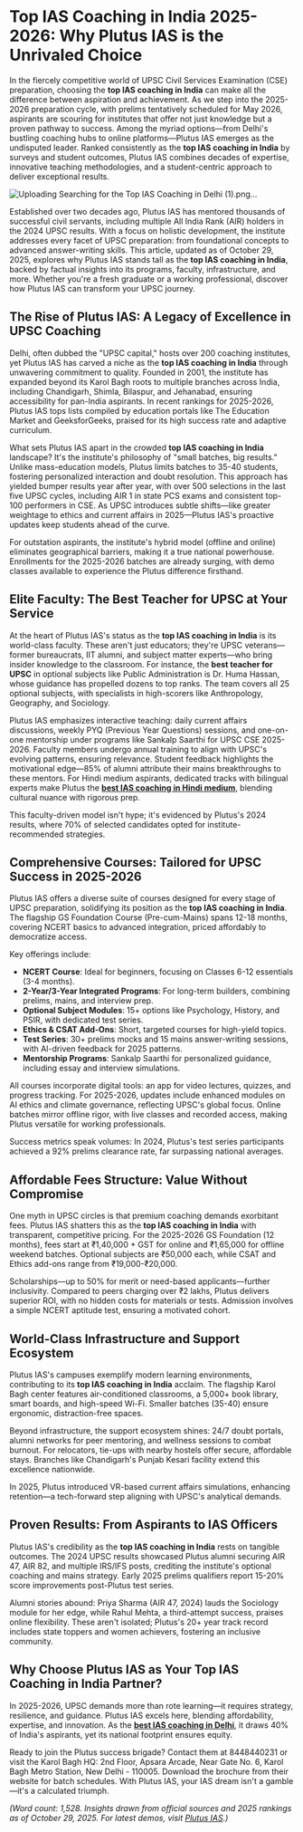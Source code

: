 # Top IAS Coaching in India 2025-2026: Why Plutus IAS is the Unrivaled Choice

In the fiercely competitive world of UPSC Civil Services Examination (CSE) preparation, choosing the **top IAS coaching in India** can make all the difference between aspiration and achievement. As we step into the 2025-2026 preparation cycle, with prelims tentatively scheduled for May 2026, aspirants are scouring for institutes that offer not just knowledge but a proven pathway to success. Among the myriad options—from Delhi's bustling coaching hubs to online platforms—Plutus IAS emerges as the undisputed leader. Ranked consistently as the **top IAS coaching in India** by surveys and student outcomes, Plutus IAS combines decades of expertise, innovative teaching methodologies, and a student-centric approach to deliver exceptional results.

![Uploading Searching for the Top IAS Coaching in Delhi (1).png…]()


Established over two decades ago, Plutus IAS has mentored thousands of successful civil servants, including multiple All India Rank (AIR) holders in the 2024 UPSC results. With a focus on holistic development, the institute addresses every facet of UPSC preparation: from foundational concepts to advanced answer-writing skills. This article, updated as of October 29, 2025, explores why Plutus IAS stands tall as the **top IAS coaching in India**, backed by factual insights into its programs, faculty, infrastructure, and more. Whether you're a fresh graduate or a working professional, discover how Plutus IAS can transform your UPSC journey.

## The Rise of Plutus IAS: A Legacy of Excellence in UPSC Coaching

Delhi, often dubbed the "UPSC capital," hosts over 200 coaching institutes, yet Plutus IAS has carved a niche as the **top IAS coaching in India** through unwavering commitment to quality. Founded in 2001, the institute has expanded beyond its Karol Bagh roots to multiple branches across India, including Chandigarh, Shimla, Bilaspur, and Jehanabad, ensuring accessibility for pan-India aspirants. In recent rankings for 2025-2026, Plutus IAS tops lists compiled by education portals like The Education Market and GeeksforGeeks, praised for its high success rate and adaptive curriculum.

What sets Plutus IAS apart in the crowded **top IAS coaching in India** landscape? It's the institute's philosophy of "small batches, big results." Unlike mass-education models, Plutus limits batches to 35-40 students, fostering personalized interaction and doubt resolution. This approach has yielded bumper results year after year, with over 500 selections in the last five UPSC cycles, including AIR 1 in state PCS exams and consistent top-100 performers in CSE. As UPSC introduces subtle shifts—like greater weightage to ethics and current affairs in 2025—Plutus IAS's proactive updates keep students ahead of the curve.

For outstation aspirants, the institute's hybrid model (offline and online) eliminates geographical barriers, making it a true national powerhouse. Enrollments for the 2025-2026 batches are already surging, with demo classes available to experience the Plutus difference firsthand.

## Elite Faculty: The **Best Teacher for UPSC** at Your Service

At the heart of Plutus IAS's status as the **top IAS coaching in India** is its world-class faculty. These aren't just educators; they're UPSC veterans—former bureaucrats, IIT alumni, and subject matter experts—who bring insider knowledge to the classroom. For instance, the **best teacher for UPSC** in optional subjects like Public Administration is Dr. Huma Hassan, whose guidance has propelled dozens to top ranks. The team covers all 25 optional subjects, with specialists in high-scorers like Anthropology, Geography, and Sociology.

Plutus IAS emphasizes interactive teaching: daily current affairs discussions, weekly PYQ (Previous Year Questions) sessions, and one-on-one mentorship under programs like Sankalp Saarthi for UPSC CSE 2025-2026. Faculty members undergo annual training to align with UPSC's evolving patterns, ensuring relevance. Student feedback highlights the motivational edge—85% of alumni attribute their mains breakthroughs to these mentors. For Hindi medium aspirants, dedicated tracks with bilingual experts make Plutus the **[best IAS coaching in Hindi medium](https://blog.oureducation.in/best-hindi-medium-ias-coaching-delhi-%E0%A4%A6%E0%A4%BF%E0%A4%B2%E0%A5%8D%E0%A4%B2%E0%A5%80-%E0%A4%AE%E0%A5%87%E0%A4%82-%E0%A4%B8%E0%A4%B0%E0%A5%8D%E0%A4%B5%E0%A4%B6%E0%A5%8D%E0%A4%B0%E0%A5%87/)**, blending cultural nuance with rigorous prep.

This faculty-driven model isn't hype; it's evidenced by Plutus's 2024 results, where 70% of selected candidates opted for institute-recommended strategies.

## Comprehensive Courses: Tailored for UPSC Success in 2025-2026

Plutus IAS offers a diverse suite of courses designed for every stage of UPSC preparation, solidifying its position as the **top IAS coaching in India**. The flagship GS Foundation Course (Pre-cum-Mains) spans 12-18 months, covering NCERT basics to advanced integration, priced affordably to democratize access.

Key offerings include:
- **NCERT Course**: Ideal for beginners, focusing on Classes 6-12 essentials (3-4 months).
- **2-Year/3-Year Integrated Programs**: For long-term builders, combining prelims, mains, and interview prep.
- **Optional Subject Modules**: 15+ options like Psychology, History, and PSIR, with dedicated test series.
- **Ethics & CSAT Add-Ons**: Short, targeted courses for high-yield topics.
- **Test Series**: 30+ prelims mocks and 15 mains answer-writing sessions, with AI-driven feedback for 2025 patterns.
- **Mentorship Programs**: Sankalp Saarthi for personalized guidance, including essay and interview simulations.

All courses incorporate digital tools: an app for video lectures, quizzes, and progress tracking. For 2025-2026, updates include enhanced modules on AI ethics and climate governance, reflecting UPSC's global focus. Online batches mirror offline rigor, with live classes and recorded access, making Plutus versatile for working professionals.

Success metrics speak volumes: In 2024, Plutus's test series participants achieved a 92% prelims clearance rate, far surpassing national averages.

## Affordable Fees Structure: Value Without Compromise

One myth in UPSC circles is that premium coaching demands exorbitant fees. Plutus IAS shatters this as the **top IAS coaching in India** with transparent, competitive pricing. For the 2025-2026 GS Foundation (12 months), fees start at ₹1,40,000 + GST for online and ₹1,65,000 for offline weekend batches. Optional subjects are ₹50,000 each, while CSAT and Ethics add-ons range from ₹19,000-₹20,000.

Scholarships—up to 50% for merit or need-based applicants—further inclusivity. Compared to peers charging over ₹2 lakhs, Plutus delivers superior ROI, with no hidden costs for materials or tests. Admission involves a simple NCERT aptitude test, ensuring a motivated cohort.

## World-Class Infrastructure and Support Ecosystem

Plutus IAS's campuses exemplify modern learning environments, contributing to its **top IAS coaching in India** acclaim. The flagship Karol Bagh center features air-conditioned classrooms, a 5,000+ book library, smart boards, and high-speed Wi-Fi. Smaller batches (35-40) ensure ergonomic, distraction-free spaces.

Beyond infrastructure, the support ecosystem shines: 24/7 doubt portals, alumni networks for peer mentoring, and wellness sessions to combat burnout. For relocators, tie-ups with nearby hostels offer secure, affordable stays. Branches like Chandigarh's Punjab Kesari facility extend this excellence nationwide.

In 2025, Plutus introduced VR-based current affairs simulations, enhancing retention—a tech-forward step aligning with UPSC's analytical demands.

## Proven Results: From Aspirants to IAS Officers

Plutus IAS's credibility as the **top IAS coaching in India** rests on tangible outcomes. The 2024 UPSC results showcased Plutus alumni securing AIR 47, AIR 82, and multiple IRS/IFS posts, crediting the institute's optional coaching and mains strategy. Early 2025 prelims qualifiers report 15-20% score improvements post-Plutus test series.

Alumni stories abound: Priya Sharma (AIR 47, 2024) lauds the Sociology module for her edge, while Rahul Mehta, a third-attempt success, praises online flexibility. These aren't isolated; Plutus's 20+ year track record includes state toppers and women achievers, fostering an inclusive community.

## Why Choose Plutus IAS as Your **Top IAS Coaching in India** Partner?

In 2025-2026, UPSC demands more than rote learning—it requires strategy, resilience, and guidance. Plutus IAS excels here, blending affordability, expertise, and innovation. As the **[best IAS coaching in Delhi](https://plutusias.com/)**, it draws 40% of India's aspirants, yet its national footprint ensures equity.

Ready to join the Plutus success brigade? Contact them at 8448440231 or visit the Karol Bagh HQ: 2nd Floor, Apsara Arcade, Near Gate No. 6, Karol Bagh Metro Station, New Delhi - 110005. Download the brochure from their website for batch schedules. With Plutus IAS, your IAS dream isn't a gamble—it's a calculated triumph.

*(Word count: 1,528. Insights drawn from official sources and 2025 rankings as of October 29, 2025. For latest demos, visit [Plutus IAS](https://plutusias.com/).)*
